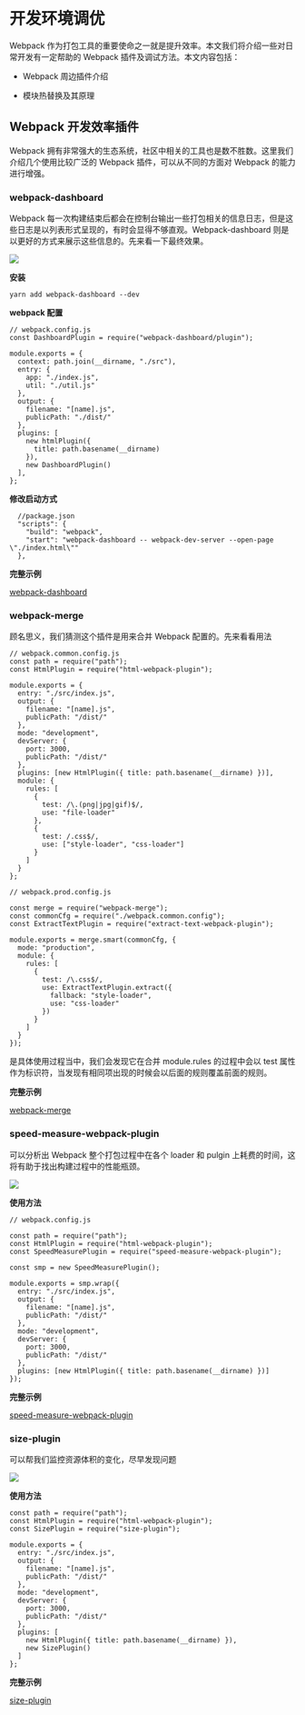 # 开发环境调优

Webpack 作为打包工具的重要使命之一就是提升效率。本文我们将介绍一些对日常开发有一定帮助的 Webpack 插件及调试方法。本文内容包括：

- Webpack 周边插件介绍

- 模块热替换及其原理

## Webpack 开发效率插件

Webpack 拥有非常强大的生态系统，社区中相关的工具也是数不胜数。这里我们介绍几个使用比较广泛的 Webpack 插件，可以从不同的方面对 Webpack 的能力进行增强。

### webpack-dashboard

Webpack 每一次构建结束后都会在控制台输出一些打包相关的信息日志，但是这些日志是以列表形式呈现的，有时会显得不够直观。Webpack-dashboard 则是以更好的方式来展示这些信息的。先来看一下最终效果。

![](https://raw.githubusercontent.com/super-lin0/pic/master/img/20191003105248.png)

**安装**

```
yarn add webpack-dashboard --dev

```

**webpack 配置**

```
// webpack.config.js
const DashboardPlugin = require("webpack-dashboard/plugin");

module.exports = {
  context: path.join(__dirname, "./src"),
  entry: {
    app: "./index.js",
    util: "./util.js"
  },
  output: {
    filename: "[name].js",
    publicPath: "./dist/"
  },
  plugins: [
    new htmlPlugin({
      title: path.basename(__dirname)
    }),
    new DashboardPlugin()
  ],
};

```

**修改启动方式**

```
  //package.json
  "scripts": {
    "build": "webpack",
    "start": "webpack-dashboard -- webpack-dev-server --open-page \"./index.html\""
  },
```

**完整示例**

<a href="https://github.com/super-lin0/webpack-study/tree/master/webpackinaction/09-best-pratice-for-dev/webpack-dashboard" >webpack-dashboard</a>

### webpack-merge

顾名思义，我们猜测这个插件是用来合并 Webpack 配置的。先来看看用法

```
// webpack.common.config.js
const path = require("path");
const HtmlPlugin = require("html-webpack-plugin");

module.exports = {
  entry: "./src/index.js",
  output: {
    filename: "[name].js",
    publicPath: "/dist/"
  },
  mode: "development",
  devServer: {
    port: 3000,
    publicPath: "/dist/"
  },
  plugins: [new HtmlPlugin({ title: path.basename(__dirname) })],
  module: {
    rules: [
      {
        test: /\.(png|jpg|gif)$/,
        use: "file-loader"
      },
      {
        test: /.css$/,
        use: ["style-loader", "css-loader"]
      }
    ]
  }
};

```

```
// webpack.prod.config.js

const merge = require("webpack-merge");
const commonCfg = require("./webpack.common.config");
const ExtractTextPlugin = require("extract-text-webpack-plugin");

module.exports = merge.smart(commonCfg, {
  mode: "production",
  module: {
    rules: [
      {
        test: /\.css$/,
        use: ExtractTextPlugin.extract({
          fallback: "style-loader",
          use: "css-loader"
        })
      }
    ]
  }
});

```

是具体使用过程当中，我们会发现它在合并 module.rules 的过程中会以 test 属性作为标识符，当发现有相同项出现的时候会以后面的规则覆盖前面的规则。

**完整示例**

<a href="https://github.com/super-lin0/webpack-study/tree/master/webpackinaction/09-best-pratice-for-dev/webpack-merge" >webpack-merge</a>

### speed-measure-webpack-plugin

可以分析出 Webpack 整个打包过程中在各个 loader 和 pulgin 上耗费的时间，这将有助于找出构建过程中的性能瓶颈。

![](https://raw.githubusercontent.com/super-lin0/pic/master/img/20191003114051.png)

**使用方法**

```
// webpack.config.js

const path = require("path");
const HtmlPlugin = require("html-webpack-plugin");
const SpeedMeasurePlugin = require("speed-measure-webpack-plugin");

const smp = new SpeedMeasurePlugin();

module.exports = smp.wrap({
  entry: "./src/index.js",
  output: {
    filename: "[name].js",
    publicPath: "/dist/"
  },
  mode: "development",
  devServer: {
    port: 3000,
    publicPath: "/dist/"
  },
  plugins: [new HtmlPlugin({ title: path.basename(__dirname) })]
});

```

**完整示例**

<a href="https://github.com/super-lin0/webpack-study/tree/master/webpackinaction/09-best-pratice-for-dev/speed-measure-webpack-plugin" >speed-measure-webpack-plugin</a>

### size-plugin

可以帮我们监控资源体积的变化，尽早发现问题

![](https://raw.githubusercontent.com/super-lin0/pic/master/img/20191003115149.png)

**使用方法**

```
const path = require("path");
const HtmlPlugin = require("html-webpack-plugin");
const SizePlugin = require("size-plugin");

module.exports = {
  entry: "./src/index.js",
  output: {
    filename: "[name].js",
    publicPath: "/dist/"
  },
  mode: "development",
  devServer: {
    port: 3000,
    publicPath: "/dist/"
  },
  plugins: [
    new HtmlPlugin({ title: path.basename(__dirname) }),
    new SizePlugin()
  ]
};

```

**完整示例**

<a href="https://github.com/super-lin0/webpack-study/tree/master/webpackinaction/09-best-pratice-for-dev/size-plugin" >size-plugin</a>
